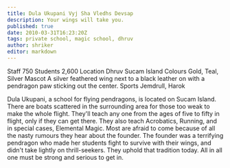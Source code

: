 ```yaml
---
title: Dula Ukupani Vyj Sha Vledhs Devsap
description: Your wings will take you. 
published: true
date: 2010-03-31T16:23:20Z
tags: private school, magic school, dhruv
author: shriker
editor: markdown
---
```


Staff 	750
Students 	2,600
Location 	Dhruv Sucam Island
Colours 	Gold, Teal, Silver
Mascot 	A silver feathered wing next to a black leather on with a pendragon paw sticking out the center.
Sports 	Jemdrull, Harok

Dula Ukupani, a school for flying pendragons, is located on Sucam Island. There are boats scattered in the surrounding area for those too weak to make the whole flight. They'll teach any one from the ages of five to fifty in flight, only if they can get there. They also teach Acrobatics, Running, and in special cases, Elemental Magic. Most are afraid to come because of all the nasty rumours they hear about the founder. The founder was a terrifying pendragon who made her students fight to survive with their wings, and didn't take lightly on thrill-seekers. They uphold that tradition today. All in all one must be strong and serious to get in. 